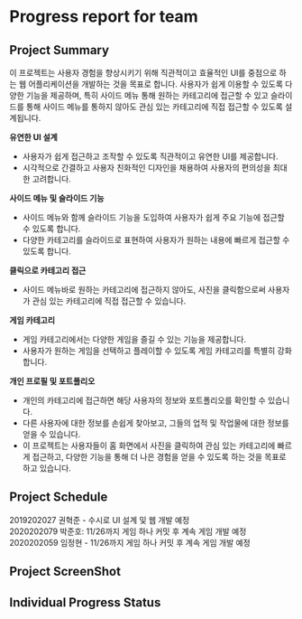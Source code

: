 # Progress report for team

## Project Summary
이 프로젝트는 사용자 경험을 향상시키기 위해 직관적이고 효율적인 UI를 중점으로 하는 웹 어플리케이션을 개발하는 것을 목표로 합니다. 사용자가 쉽게 이용할 수 있도록 다양한 기능을 제공하며, 특히 사이드 메뉴 통해 원하는 카테고리에 접근할 수 있고 슬라이드를 통해 사이드 메뉴를 통하지 않아도 관심 있는 카테고리에 직접 접근할 수 있도록 설계됩니다.

__유연한 UI 설계__

<ul>
    <li>사용자가 쉽게 접근하고 조작할 수 있도록 직관적이고 유연한 UI를 제공합니다.</li>
    <li>시각적으로 간결하고 사용자 친화적인 디자인을 채용하여 사용자의 편의성을 최대한 고려합니다.</li>
</ul> 

__사이드 메뉴 및 슬라이드 기능__

<ul>
    <li>사이드 메뉴와 함께 슬라이드 기능을 도입하여 사용자가 쉽게 주요 기능에 접근할 수 있도록 합니다.</li>
    <li>다양한 카테고리를 슬라이드로 표현하여 사용자가 원하는 내용에 빠르게 접근할 수 있도록 합니다.</li>
</ul>

__클릭으로 카테고리 접근__

<ul>
    <li>사이드 메뉴바로 원하는 카테고리에 접근하지 않아도, 사진을 클릭함으로써 사용자가 관심 있는 카테고리에 직접 접근할 수 있습니다.</li>    
</ul>    

__게임 카테고리__

<ul>
    <li>게임 카테고리에서는 다양한 게임을 즐길 수 있는 기능을 제공합니다.</li>
    <li>사용자가 원하는 게임을 선택하고 플레이할 수 있도록 게임 카테고리를 특별히 강화합니다.</li>
</ul>

__개인 프로필 및 포트폴리오__

<ul>
    <li>개인의 카테고리에 접근하면 해당 사용자의 정보와 포트폴리오를 확인할 수 있습니다.</li>
    <li>다른 사용자에 대한 정보를 손쉽게 찾아보고, 그들의 업적 및 작업물에 대한 정보를 얻을 수 있습니다.</li>
    <li>이 프로젝트는 사용자들이 홈 화면에서 사진을 클릭하여 관심 있는 카테고리에 빠르게 접근하고, 다양한 기능을 통해 더 나은 경험을 얻을 수 있도록 하는 것을 목표로 하고 있습니다.</li>
</ul>

## Project Schedule
2019202027 권혁준 - 수시로 UI 설계 및 웹 개발 예정<br/>
2020202079 박준호: 11/26까지 게임 하나 커밋 후 계속 게임 개발 예정<br/>
2020202059 임정현 - 11/26까지 게임 하나 커밋 후 계속 게임 개발 예정
## Project ScreenShot

## Individual Progress Status
